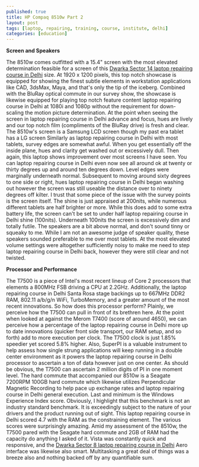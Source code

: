 ```yaml
---
published: true
title: HP Compaq 8510w Part 2
layout: post
tags: [laptop, repairing, training, course, institute, delhi]
categories: [education]
---
```

<p><b>Screen and Speakers</b></p> 
The 8510w comes outfitted with a 15.4" screen with the most elevated determination feasible for a screen of this <a href="http://www.laptop-repairingcourse.com">Dwarka Sector 14 laptop repairing course in Delhi</a> size. At 1920 x 1200 pixels, this top notch showcase is equipped for showing the finest subtle elements in workstation applications like CAD, 3dsMax, Maya, and that's only the tip of the iceberg. Combined with the BluRay optical commute in our survey show, the showcase is likewise equipped for playing top notch feature content laptop repairing course in Delhi at 1080i and 1080p without the requirement for down-scaling the motion picture determination. 
At the point when seeing the screen in laptop repairing course in Delhi advance and focus, hues are lively and our top notch film (compliments of the BluRay drive) is fresh and clear. The 8510w's screen is a Samsung LCD screen though my past era tablet has a LG screen 
Similarly as laptop repairing course in Delhi with most tablets, survey edges are somewhat awful. When you get essentially off the inside plane, hues and clarity get washed out or excessively dull. Then again, this laptop shows improvement over most screens I have seen. You can laptop repairing course in Delhi even now see all around ok at twenty or thirty degrees up and around ten degrees down. 
Level edges were marginally underneath normal. Subsequent to moving around sixty degrees to one side or right, hues laptop repairing course in Delhi began washing out however the screen was still useable the distance over to ninety degrees off kilter. 
I trust that some piece of the issue with the survey points is the screen itself. The shine is just appraised at 200nits, while numerous different tablets are half brighter or more. While this does add to some extra battery life, the screen can't be set to under half laptop repairing course in Delhi shine (100nits). Underneath 100nits the screen is excessively dim and totally futile. 
The speakers are a bit above normal, and don't sound tinny or squeaky to me. While I am not an awesome judge of speaker quality, these speakers sounded preferable to me over most tablets. At the most elevated volume settings were altogether sufficiently noisy to make me need to step laptop repairing course in Delhi back, however they were still clear and not twisted. 
<p><b>Processor and Performance</b></p> 
The T7500 is a piece of Intel's most recent lineup of Core 2 processors that elements a 800MHz FSB driving a CPU at 2.2GHz. Additionally, the laptop repairing course in Delhi Santa Rosa stage backings up to 667MHz DDR2 RAM, 802.11 a/b/g/n WiFi, TurboMemory, and a greater amount of the most recent innovations. So how does this processor perform? 
Plainly, we perceive how the T7500 can pull in front of its brethren here. At the point when looked at against the Merom T7400 (score of around 4650), we can perceive how a percentage of the laptop repairing course in Delhi more up to date innovations (quicker front side transport, our RAM setup, and so forth) add to more execution per clock. The T7500 clock is just 1.85% speedier yet scored 5.8% higher. 
Also, SuperPI is a valuable instrument to help assess how single strung applications will keep running in a double center environment as it powers the laptop repairing course in Delhi processor to ascertain a ton of data however just on one center. As should be obvious, the T7500 can ascertain 2 million digits of PI in one moment level. 
The hard commute that accompanied our 8510w is a Seagate 7200RPM 100GB hard commute which likewise utilizes Perpendicular Magnetic Recording to help pace up exchange rates and laptop repairing course in Delhi general execution. 
Last and minimum is the Windows Experience Index score. Obviously, I highlight that this benchmark is not an industry standard benchmark. It is exceedingly subject to the nature of your drivers and the product running out of sight. This laptop repairing course in Delhi scored 4.7 with the RAM as the constraining element. The various scores were surprisingly amazing. 
Amid my assessment of the 8510w, the T7500 pared with the Seagate hard commute and 2GB of RAM had the capacity do anything I asked of it. Vista was constantly quick and responsive, and the <a href="http://www.laptop-repairingcourse.com">Dwarka Sector 8 laptop repairing course in Delhi</a> Aero interface was likewise also smart. Multitasking a great deal of things was a breeze also and nothing backed off by any quantifiable sum. 
